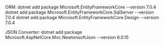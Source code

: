 ORM:
dotnet add package Microsoft.EntityFrameworkCore --version 7.0.4
dotnet add package Microsoft.EntityFrameworkCore.SqlServer --version 7.0.4
dotnet add package Microsoft.EntityFrameworkCore.Design --version 7.0.4

JSON Converter:
dotnet add package Microsoft.AspNetCore.Mvc.NewtonsoftJson --version 6.0.15
